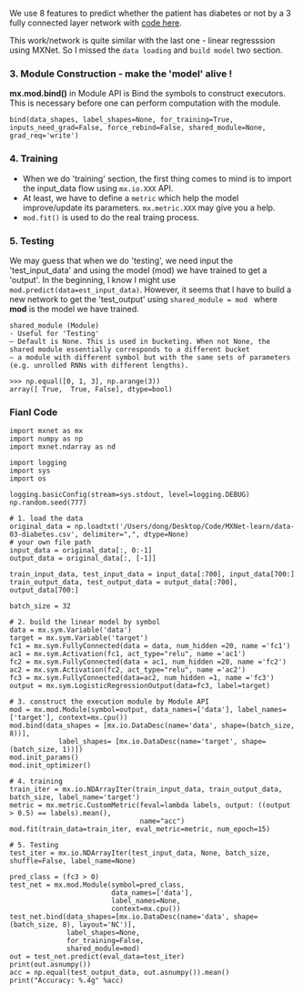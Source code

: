 We use 8 features to predict whether the patient has diabetes or not by a 3 fully connected layer network with [code here](https://github.com/xiandong79/aws-summit-2017-seoul/blob/master/mxnet-2hidden_fnn_diabetes.ipynb).


This work/network is quite similar with the last one - linear regresssion using MXNet. So I missed the `data loading` and `build model` two section.

### 3. Module Construction - make the 'model' alive !
**mx.mod.bind()** in Module API is Bind the symbols to construct executors. This is necessary before one can perform computation with the module.
 
```
bind(data_shapes, label_shapes=None, for_training=True, inputs_need_grad=False, force_rebind=False, shared_module=None, grad_req='write')
```

### 4. Training
* When we do 'training' section, the first thing comes to mind is to import the input_data flow using `mx.io.XXX` API. 
* At least, we have to define a `metric` which help the model improve/update its parameters. `mx.metric.XXX` may give you a help.
* `mod.fit()` is used to do the real traing process.

### 5. Testing
We may guess that when we do 'testing', we need input the 'test_input_data' and using the model (mod) we have trained to get a 'output'. In the beginning, I know I might use `mod.predict(data=est_input_data)`. However, it seems that I have to build a new network to get the 'test_output' using `shared_module = mod ` where **mod** is the model we have trained.

```
shared_module (Module) 
- Useful for 'Testing'
– Default is None. This is used in bucketing. When not None, the shared module essentially corresponds to a different bucket 
– a module with different symbol but with the same sets of parameters (e.g. unrolled RNNs with different lengths).
```

```
>>> np.equal([0, 1, 3], np.arange(3))
array([ True,  True, False], dtype=bool)
```

### Fianl Code

```
import mxnet as mx
import numpy as np
import mxnet.ndarray as nd

import logging
import sys
import os

logging.basicConfig(stream=sys.stdout, level=logging.DEBUG)
np.random.seed(777)

# 1. load the data
original_data = np.loadtxt('/Users/dong/Desktop/Code/MXNet-learn/data-03-diabetes.csv', delimiter=",", dtype=None)
# your own file path
input_data = original_data[:, 0:-1]
output_data = original_data[:, [-1]]

train_input_data, test_input_data = input_data[:700], input_data[700:]
train_output_data, test_output_data = output_data[:700], output_data[700:]

batch_size = 32

# 2. build the linear model by symbol
data = mx.sym.Variable('data')
target = mx.sym.Variable('target')
fc1 = mx.sym.FullyConnected(data = data, num_hidden =20, name ='fc1')
ac1 = mx.sym.Activation(fc1, act_type="relu", name ='ac1')
fc2 = mx.sym.FullyConnected(data = ac1, num_hidden =20, name ='fc2')
ac2 = mx.sym.Activation(fc2, act_type="relu", name ='ac2')
fc3 = mx.sym.FullyConnected(data=ac2, num_hidden =1, name ='fc3')
output = mx.sym.LogisticRegressionOutput(data=fc3, label=target)

# 3. construct the execution module by Module API
mod = mx.mod.Module(symbol=output, data_names=['data'], label_names=['target'], context=mx.cpu())
mod.bind(data_shapes = [mx.io.DataDesc(name='data', shape=(batch_size, 8))],
            label_shapes= [mx.io.DataDesc(name='target', shape=(batch_size, 1))])
mod.init_params()
mod.init_optimizer()

# 4. training
train_iter = mx.io.NDArrayIter(train_input_data, train_output_data, batch_size, label_name='target')
metric = mx.metric.CustomMetric(feval=lambda labels, output: ((output > 0.5) == labels).mean(),
                                name="acc")
mod.fit(train_data=train_iter, eval_metric=metric, num_epoch=15)

# 5. Testing
test_iter = mx.io.NDArrayIter(test_input_data, None, batch_size, shuffle=False, label_name=None)

pred_class = (fc3 > 0)
test_net = mx.mod.Module(symbol=pred_class,
                         data_names=['data'],
                         label_names=None,
                         context=mx.cpu())
test_net.bind(data_shapes=[mx.io.DataDesc(name='data', shape=(batch_size, 8), layout='NC')],
              label_shapes=None,
              for_training=False,
              shared_module=mod)
out = test_net.predict(eval_data=test_iter)
print(out.asnumpy())
acc = np.equal(test_output_data, out.asnumpy()).mean()
print("Accuracy: %.4g" %acc)
```